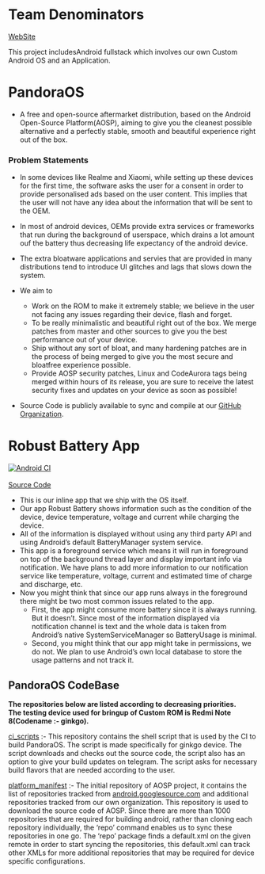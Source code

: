 Team Denominators
=======================
[WebSite]()

This project includesAndroid fullstack which involves our own Custom Android OS and an Application.

# PandoraOS

- A free and open-source aftermarket distribution, based on the Android Open-Source Platform(AOSP), aiming to give you the cleanest possible alternative and a perfectly stable, smooth and beautiful experience right out of the box.


### Problem Statements
- In some devices like Realme and Xiaomi, while setting up these devices for the first time, the software asks the user for a consent in order to provide personalised ads based on the user content. This implies that the user will not have any idea about the information that will be sent to the OEM.
- In most of android devices, OEMs provide extra services or frameworks that run during the background of userspace, which drains a lot amount ouf the battery thus decreasing life expectancy of the android device.
- The extra bloatware applications and servies that are provided in many distributions tend to introduce UI glitches and lags that slows down the system.

- We aim to
    - Work on the ROM to make it extremely stable; we believe in the user not facing any issues regarding their device, flash and forget.
    - To be really minimalistic and beautiful right out of the box. We merge patches from master and other sources to give you the best performance out of your device.
    - Ship without any sort of bloat, and many hardening patches are in the process of being merged to give you the most secure and bloatfree experience possible.
    - Provide AOSP security patches, Linux and CodeAurora tags being merged within hours of its release, you are sure to receive the latest security fixes and updates on your device as soon as possible!
- Source Code is publicly available to sync and compile at our [GitHub Organization](https://github.com/Team-Deno).

# Robust Battery App
[![Android CI](https://github.com/ProjectRobust/RobustBatteryService/actions/workflows/android.yml/badge.svg)](https://github.com/ProjectRobust/RobustBatteryService/actions/workflows/android.yml)
<br/><br/>
[Source Code](https://github.com/ProjectRobust/RobustBatteryService)
<br/>

- This is our inline app that we ship with the OS itself.
- Our app Robust Battery shows information such as the condition of the device, device temperature, voltage and current while charging the device.
- All of the information is displayed without using any third party API and using Android’s default BatteryManager system service.
- This app is a foreground service which means it will run in foreground on top of the background thread layer and display important info via notification. We have plans to add more information to our notification service like temperature, voltage, current and estimated time of charge and discharge, etc.
- Now you might think that since our app runs always in the foreground there might be two most common issues related to the app.
    - First, the app might consume more battery since it is always running. But it doesn’t. Since most of the information displayed via notification channel is text and the whole data is taken from Android’s native SystemServiceManager so BatteryUsage is minimal.
    - Second, you might think that our app might take in permissions, we do not. We plan to use Android’s own local database to store the usage patterns and not track it.

## PandoraOS CodeBase
**The repositories below are listed according to decreasing priorities.**
<br/>
**The testing device used for bringup of Custom ROM is Redmi Note 8(Codename :- ginkgo).**

[ci_scripts](https://github.com/Team-Deno/scripts) :- This repository contains the shell script that is used by the CI to build PandoraOS. The script is made specifically for ginkgo device. The script downloads and checks out the source code, the script also has an option to give your build updates on telegram. The script asks for necessary build flavors that are needed according to the user.

[platform_manifest](https://github.com/Team-Deno/platform_manifest) :- The initial repository of AOSP project, it contains the list of repositories tracked from [android.googlesource.com](http://android.googlesource.com) and additional repositories tracked from our own organization.
This repository is used to download the source code of AOSP. Since there are more than 1000 repositories that are required for building android, rather than cloning each repository individually, the ‘repo’ command enables us to sync these repositories in one go. The ‘repo’ package finds a default.xml on the given remote in order to start syncing the repositories, this default.xml can track other XMLs for more additional repositories that may be required for device specific configurations.
